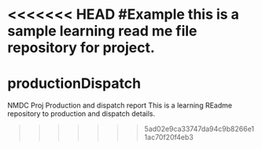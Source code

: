 <<<<<<< HEAD
#Example 
this is a sample learning read me file repository for project.
=======
# productionDispatch
NMDC Proj Production and dispatch report
This is a learning REadme repository to production and dispatch details.
>>>>>>> 5ad02e9ca33747da94c9b8266e11ac70f20f4eb3
